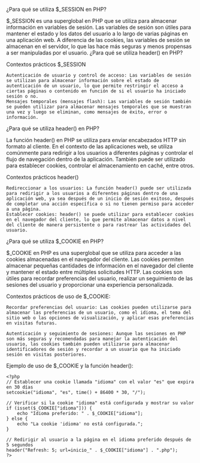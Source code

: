 ¿Para qué se utiliza $_SESSION en PHP?

$_SESSION es una superglobal en PHP que se utiliza para almacenar información en variables de sesión. Las variables de sesión son útiles para mantener el estado y los datos del usuario a lo largo de varias páginas en una aplicación web. A diferencia de las cookies, las variables de sesión se almacenan en el servidor, lo que las hace más seguras y menos propensas a ser manipuladas por el usuario.
¿Para qué se utiliza header() en PHP?

Contextos prácticos
$_SESSION

    Autenticación de usuario y control de acceso: Las variables de sesión se utilizan para almacenar información sobre el estado de autenticación de un usuario, lo que permite restringir el acceso a ciertas páginas o contenido en función de si el usuario ha iniciado sesión o no.
    Mensajes temporales (mensajes flash): Las variables de sesión también se pueden utilizar para almacenar mensajes temporales que se muestran una vez y luego se eliminan, como mensajes de éxito, error o información.
    


¿Para qué se utiliza header() en PHP?

La función header() en PHP se utiliza para enviar encabezados HTTP sin formato al cliente. En el contexto de las aplicaciones web, se utiliza comúnmente para redirigir a los usuarios a diferentes páginas y controlar el flujo de navegación dentro de la aplicación. También puede ser utilizado para establecer cookies, controlar el almacenamiento en caché, entre otros.

Contextos prácticos
header()

    
    Redireccionar a los usuarios: La función header() puede ser utilizada para redirigir a los usuarios a diferentes páginas dentro de una aplicación web, ya sea después de un inicio de sesión exitoso, después de completar una acción específica o si no tienen permiso para acceder a una página.
    Establecer cookies: header() se puede utilizar para establecer cookies en el navegador del cliente, lo que permite almacenar datos a nivel del cliente de manera persistente o para rastrear las actividades del usuario.

¿Para qué se utiliza $_COOKIE en PHP?

$_COOKIE en PHP es una superglobal que se utiliza para acceder a las cookies almacenadas en el navegador del cliente. Las cookies permiten almacenar pequeñas cantidades de información en el navegador del cliente y mantener el estado entre múltiples solicitudes HTTP. Las cookies son útiles para recordar preferencias del usuario, realizar un seguimiento de las sesiones del usuario y proporcionar una experiencia personalizada.

Contextos prácticos de uso de $_COOKIE:

    Recordar preferencias del usuario: Las cookies pueden utilizarse para almacenar las preferencias de un usuario, como el idioma, el tema del sitio web o las opciones de visualización, y aplicar esas preferencias en visitas futuras.

    Autenticación y seguimiento de sesiones: Aunque las sesiones en PHP son más seguras y recomendadas para manejar la autenticación del usuario, las cookies también pueden utilizarse para almacenar identificadores de sesión y recordar a un usuario que ha iniciado sesión en visitas posteriores.

Ejemplo de uso de $_COOKIE y la función header():
````
<?php
// Establecer una cookie llamada "idioma" con el valor "es" que expira en 30 días
setcookie("idioma", "es", time() + 86400 * 30, "/");

// Verificar si la cookie "idioma" está configurada y mostrar su valor
if (isset($_COOKIE["idioma"])) {
    echo "Idioma preferido: " . $_COOKIE["idioma"];
} else {
    echo "La cookie 'idioma' no está configurada.";
}

// Redirigir al usuario a la página en el idioma preferido después de 5 segundos
header("Refresh: 5; url=inicio_" . $_COOKIE["idioma"] . ".php");
?>

````
